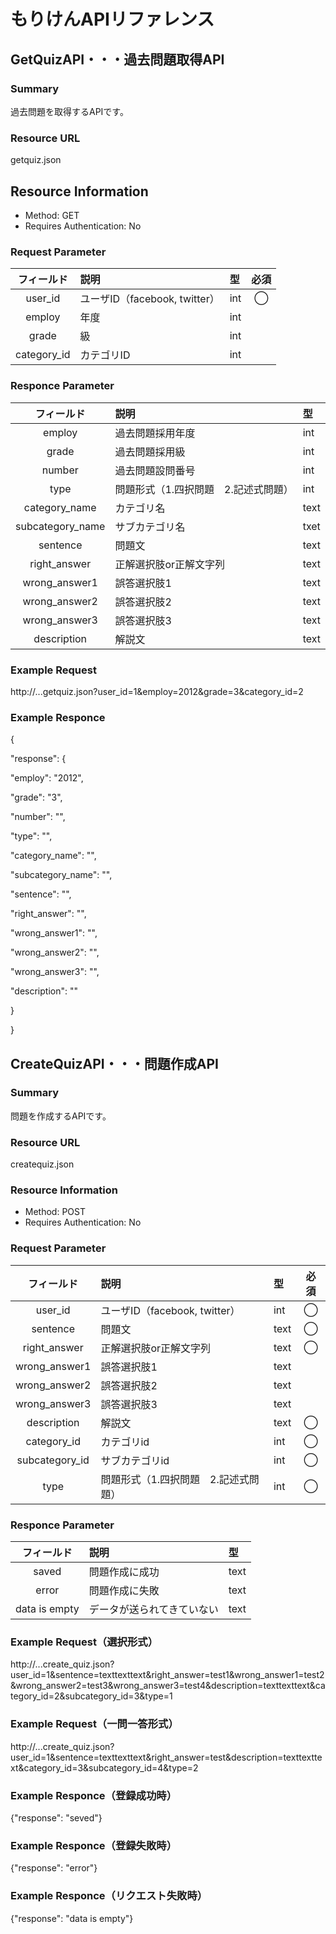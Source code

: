# もりけんAPIリファレンス

## GetQuizAPI・・・過去問題取得API

### Summary
過去問題を取得するAPIです。

### Resource URL
getquiz.json

## Resource Information
- Method: GET
- Requires Authentication: No

### Request Parameter

|フィールド|説明|型|必須|
|:------------:|:----------|:---|:----------:|
|user_id|ユーザID（facebook, twitter）|int|◯|
|employ|年度|int||
|grade|級|int||
|category_id|カテゴリID|int||

### Responce Parameter

|フィールド|説明|型|
|:------------:|:----------|:---|
|employ|過去問題採用年度|int|
|grade|過去問題採用級|int|
|number|過去問題設問番号|int|
|type|問題形式（1.四択問題　2.記述式問題）|int|
|category_name|カテゴリ名|text|
|subcategory_name|サブカテゴリ名|txet|
|sentence|問題文|text|
|right_answer|正解選択肢or正解文字列|text|
|wrong_answer1|誤答選択肢1|text|
|wrong_answer2|誤答選択肢2|text|
|wrong_answer3|誤答選択肢3|text|
|description|解説文|text|

### Example Request

http://...getquiz.json?user_id=1&employ=2012&grade=3&category_id=2

### Example Responce

{

"response": {

"employ": "2012",

"grade": "3",

"number": "",

"type": "",

"category_name": "",

"subcategory_name": "",

"sentence": "",

"right_answer": "",

"wrong_answer1": "",

"wrong_answer2": "",

"wrong_answer3": "",

"description": ""

}

}



## CreateQuizAPI・・・問題作成API

### Summary
問題を作成するAPIです。

### Resource URL
createquiz.json

### Resource Information
- Method: POST
- Requires Authentication: No

### Request Parameter

|フィールド|説明|型|必須|
|:------------:|:----------|:---|:----------:|
|user_id|ユーザID（facebook, twitter）|int|◯|
|sentence|問題文|text|◯|
|right_answer|正解選択肢or正解文字列|text|◯|
|wrong_answer1|誤答選択肢1|text||
|wrong_answer2|誤答選択肢2|text||
|wrong_answer3|誤答選択肢3|text||
|description|解説文|text|◯|
|category_id|カテゴリid|int|◯|
|subcategory_id|サブカテゴリid|int|◯|
|type|問題形式（1.四択問題　2.記述式問題）|int|◯|

### Responce Parameter

|フィールド|説明|型|
|:------------:|:----------|:---|
|saved|問題作成に成功|text|
|error|問題作成に失敗|text|
|data is empty|データが送られてきていない|text|

### Example Request（選択形式）

http://...create_quiz.json?user_id=1&sentence=texttexttext&right_answer=test1&wrong_answer1=test2&wrong_answer2=test3&wrong_answer3=test4&description=texttexttext&category_id=2&subcategory_id=3&type=1

### Example Request（一問一答形式）

http://...create_quiz.json?user_id=1&sentence=texttexttext&right_answer=test&description=texttexttext&category_id=3&subcategory_id=4&type=2


### Example Responce（登録成功時）

{"response": "seved"}

### Example Responce（登録失敗時）

{"response": "error"}

### Example Responce（リクエスト失敗時）

{"response": "data is empty"}

